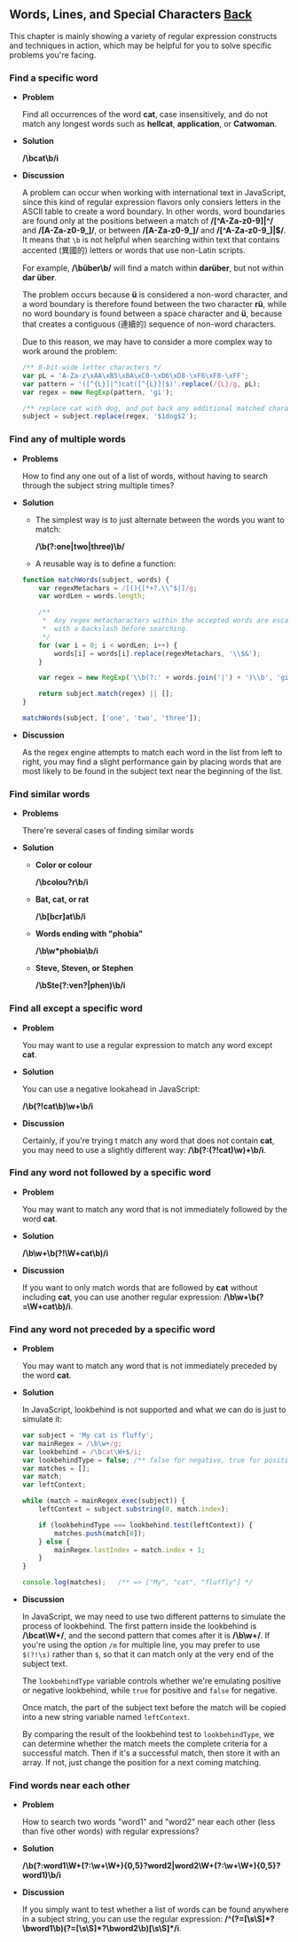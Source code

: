 ## Words, Lines, and Special Characters [Back](./../regular.md)

This chapter is mainly showing a variety of regular expression constructs and techniques in action, which may be helpful for you to solve specific problems you're facing.

### Find a specific word

- **Problem**

    Find all occurrences of the word **cat**, case insensitively, and do not match any longest words such as **hellcat**, **application**, or **Catwoman**.

- **Solution**

    **/\\bcat\\b/i**

- **Discussion**

    A problem can occur when working with international text in JavaScript, since this kind of regular expression flavors only consiers letters in the ASCII table to create a word boundary. In other words, word boundaries are found only at the positions between a match of **/[&#94;A-Za-z0-9]|^/** and **/[A-Za-z0-9_]/**, or between **/[A-Za-z0-9_]/** and **/[&#94;A-Za-z0-9_]|$/**. It means that `\b` is not helpful when searching within text that contains accented (異國的) letters or words that use non-Latin scripts.

    For example, **/\\büber\\b/** will find a match within **darüber**, but not within **dar über**.

    The problem occurs because **ü** is considered a non-word character, and a word boundary is therefore found between the two character **rü**, while no word boundary is found between a space character and **ü**, because that creates a contiguous (連續的) sequence of non-word characters.

    Due to this reason, we may have to consider a more complex way to work around the problem:

    ```js
    /** 8-bit-wide letter characters */
    var pL = 'A-Za-z\xAA\xB5\xBA\xC0-\xD6\xD8-\xF6\xF8-\xFF';
    var pattern = '([^{L}]|^)cat([^{L}]|$)'.replace(/{L}/g, pL);
    var regex = new RegExp(pattern, 'gi');

    /** replace cat with dog, and put back any additional matched characters */
    subject = subject.replace(regex, '$1dog$2');
    ```

### Find any of multiple words

- **Problems**

    How to find any one out of a list of words, without having to search through the subject string multiple times?

- **Solution**
    - The simplest way is to just alternate between the words you want to match:

        **/\\b(?:one|two|three)\\b/**

    - A reusable way is to define a function:

    ```js
    function matchWords(subject, words) {
        var regexMetachars = /[(){[*+?.\\^$|]/g;
        var wordLen = words.length;

        /**
         *  Any regex metacharacters within the accepted words are escaped
         *  with a backslash before searching.
         */
        for (var i = 0; i < wordLen; i++) {
            words[i] = words[i].replace(regexMetachars, '\\$&');
        }

        var regex = new RegExp('\\b(?:' + words.join('|') + ')\\b', 'gi');

        return subject.match(regex) || [];
    }

    matchWords(subject, ['one', 'two', 'three']);
    ```

- **Discussion**

    As the regex engine attempts to match each word in the list from left to right, you may find a slight performance gain by placing words that are most likely to be found in the subject text near the beginning of the list.

### Find similar words

- **Problems**

    There're several cases of finding similar words

- **Solution**
    - **Color or colour**

        **/\\bcolou?r\\b/i**

    - **Bat, cat, or rat**

        **/\\b[bcr]at\\b/i**

    - **Words ending with "phobia"**

        **/\\b\\w*phobia\\b/i**

    - **Steve, Steven, or Stephen**

        **/\\bSte(?:ven?|phen)\\b/i**

### Find all except a specific word

- **Problem**

    You may want to use a regular expression to match any word except **cat**.

- **Solution**

    You can use a negative lookahead in JavaScript:

    **/\\b(?!cat\\b)\\w+\\b/i**

- **Discussion**

    Certainly, if you're trying t match any word that does not contain **cat**, you may need to use a slightly different way: **/\\b(?:(?!cat)\\w)+\\b/i**.

### Find any word not followed by a specific word

- **Problem**

    You may want to match any word that is not immediately followed by the word **cat**.

- **Solution**

    **/\\b\\w+\\b(?!\\W+cat\\b)/i**

- **Discussion**

    If you want to only match words that are followed by **cat** without including **cat**, you can use another regular expression: **/\\b\w+\\b(?=\W+cat\\b)/i**.

### Find any word not preceded by a specific word

- **Problem**

    You may want to match any word that is not immediately preceded by the word **cat**.

- **Solution**

    In JavaScript, lookbehind is not supported and what we can do is just to simulate it:

    ```js
    var subject = 'My cat is fluffy';
    var mainRegex = /\b\w+/g;
    var lookbehind = /\bcat\W+$/i;
    var lookbehindType = false; /** false for negative, true for positive */
    var matches = [];
    var match;
    var leftContext;

    while (match = mainRegex.exec(subject)) {
        leftContext = subject.substring(0, match.index);

        if (lookbehindType === lookbehind.test(leftContext)) {
            matches.push(match[0]);
        } else {
            mainRegex.lastIndex = match.index + 1;
        }
    }

    console.log(matches);   /** => ["My", "cat", "fluffly"] */
    ```

- **Discussion**

    In JavaScript, we may need to use two different patterns to simulate the process of lookbehind. The first pattern inside the lookbehind is **/\\bcat\\W+/**, and the second pattern that  comes after it is **/\\b\\w+/**. If you're using the option `/m` for multiple line, you may prefer to use `$(?!\s)` rather than `$`, so that it can match only at the very end of the subject text.

    The `lookbehindType` variable controls whether we're emulating positive or negative lookbehind, while `true` for positive and `false` for negative.

    Once match, the part of the subject text before the match will be copied into a new string variable named `leftContext`.

    By comparing the result of the lookbehind test to `lookbehindType`, we can determine whether the match meets the complete criteria for a successful match. Then if it's a successful match, then store it with an array. If not, just change the position for a next coming matching.

### Find words near each other

- **Problem**

    How to search two words "word1" and "word2" near each other (less than five other words) with regular expressions?

- **Solution**

    **/\\b(?:word1\\W+(?:\\w+\\W+){0,5}?word2|word2\\W+(?:\\w+\\W+){0,5}?word1)\\b/i**

- **Discussion**

    If you simply want to test whether a list of words can be found anywhere in a subject string, you can use the regular expression: **/^(?=[\\s\\S]&#42;?\\bword1\\b)(?=[\\s\\S]&#42;?\\bword2\\b)[\\s\\S]&#42;/i**.
